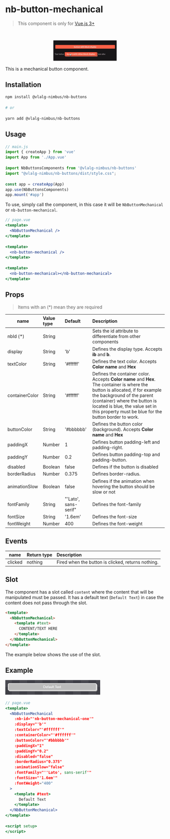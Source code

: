 # nb-button-mechanical
> This component is only for [Vue.js 3+](https://vuejs.org/)

<br />

<p align="center">
  <img src="https://github.com/VemLavarALoucaGamers/vlalg-nimbus/raw/main/packages/vue-components/nb-buttons/src/images/NbButtonMechanical.gif" width="200">
</p>

This is a mechanical button component.

## Installation

```bash
npm install @vlalg-nimbus/nb-buttons

# or

yarn add @vlalg-nimbus/nb-buttons
```

## Usage

```js
// main.js
import { createApp } from 'vue'
import App from './App.vue'

import NbButtonsComponents from '@vlalg-nimbus/nb-buttons'
import "@vlalg-nimbus/nb-buttons/dist/style.css";

const app = createApp(App)
app.use(NbButtonsComponents)
app.mount('#app')
```

To use, simply call the component, in this case it will be `NbButtonMechanical` or `nb-button-mechanical`.

```jsx
// page.vue
<template>
  <NbButtonMechanical />
</template>

<template>
  <nb-button-mechanical />
</template>

<template>
  <nb-button-mechanical></nb-button-mechanical>
</template>
```

## Props

> Items with an (*) mean they are required

| name    | Value type | Default | Description |
| ------- | :--------- | :------ | :---------------------------- |
| nbId (*)    | String     |        | Sets the id attribute to differentiate from other components |
| display     | String     | 'b'    | Defines the display type. Accepts **ib** and **b**. |
| textColor   | String     | '#ffffff'  | Defines the text color. Accepts **Color name** and **Hex** |
| containerColor   | String     | '#ffffff'  | Defines the container color. Accepts **Color name** and **Hex**. The container is where the button is allocated, if for example the background of the parent (container) where the button is located is blue, the value set in this property must be blue for the button border to work.  |
| buttonColor   | String     | '#bbbbbb'  | Defines the button color (background). Accepts **Color name** and **Hex** |
| paddingX    | Number     |  1      | Defines button padding-left and padding-right. |
| paddingY    | Number     |  0.2    | Defines button padding-top and padding-button. |
| disabled    | Boolean    |  false  | Defines if the button is disabled  |
| borderRadius    | Number     |  0.375    | Defines border-radius. |
| animationSlow    | Boolean    |  false  | Defines if the animation when hovering the button should be slow or not  |
| fontFamily   | String     | "'Lato', sans-serif"  | Defines the font-family |
| fontSize   | String     | '1.6em'  | Defines the font-size |
| fontWeight   | Number     | 400  | Defines the font-weight |

## Events

| name    | Return type | Description |
| ------- | :--------- | :---------------------------- |
| clicked | nothing | Fired when the button is clicked, returns nothing. |

## Slot

The component has a slot called `content` where the content that will be manipulated must be passed. It has a default text (`Default Text`) in case the content does not pass through the slot.

```html
<template>
  <NbButtonMechanical>
    <template #text>
      CONTENT/TEXT HERE
    </template>
  </NbButtonMechanical>
</template>
```

The example below shows the use of the slot.

## Example

<p align="left">
  <img src="https://github.com/VemLavarALoucaGamers/vlalg-nimbus/raw/main/packages/vue-components/nb-buttons/src/images/NbButtonMechanical_example.png" width="300">
</p>

```jsx
// page.vue
<template>
  <NbButtonMechanical
    :nb-id="'nb-button-mechanical-one'"
    :display="'b'"
    :textColor="'#ffffff'"
    :containerColor="'#ffffff'"
    :buttonColor="'#bbbbbb'"
    :paddingX="1"
    :paddingY="0.2"
    :disabled="false"
    :borderRadius="0.375"
    :animationSlow="false"
    :fontFamily="''Lato', sans-serif'"
    :fontSize="'1.6em'"
    :fontWeight="400"
  >
    <template #text>
      Default Text
    </template>
  </NbButtonMechanical>
</template>

<script setup>
</script>
```
